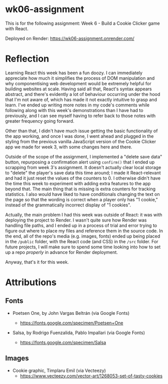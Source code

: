 # wk06-assignment

This is for the following assignment: Week 6 - Build a Cookie Clicker game with React.


Deployed on Render: https://wk06-assignment.onrender.com/


# Reflection

Learning React this week has been a fun doozy. I can immediately appreciate how much it simplifies the process of DOM manipulation and why componentising web development would be extremely helpful for building websites at scale. Having said all that, React's syntax appears abstract, and there's evidently a lot of behaviour occurring under the hood that I'm not aware of, which has made it not exactly intuitive to grasp and learn. I've ended up writing more notes in my code's comments while following along with this week's demonstrations than I have had to previously, and I can see myself having to refer back to those notes with greater frequency going forward.


Other than that, I didn't have much issue getting the basic functionality of the app working, and once I was done, I went ahead and plugged in the styling from the previous vanilla JavaScript version of the Cookie Clicker app we made for week 3, with some changes here and there.


Outside of the scope of the assignment, I implemented a "delete save data" button, repurposing a confirmation alert using `confirm()` that I ended up scrapping from week 3's assignment. It doesn't actually clear local storage to "delete" the player's save data this time around; I made it React-relevant and had it just reset the values of the counters to 0. I otherwise didn't have the time this week to experiment with adding extra features to the app beyond that. The main thing that is missing is extra counters for tracking statistics. I also would have liked to have conditionals changing the text on the page so that the wording is correct when a player only has "1 cookie," instead of the grammatically incorrect display of "1 cookies".


Actually, the main problem I had this week was outside of React: it was with deploying the project to Render. I wasn't quite sure how Render was handling file paths, and I ended up in a process of trial and error trying to figure out where to place my files and reference them in the source code. In the end, all of the repo's media (e.g. images, fonts) ended up being placed in the `/public` folder, with the React code (and CSS) in the `/src` folder. For future projects, I will make sure to spend some time looking into how to set up a repo *properly* in advance for Render deployment.


Anyway, that's it for this week.


# Attributions
## Fonts
- Poetsen One, by John Vargas Beltrán (via Google Fonts)
    - https://fonts.google.com/specimen/Poetsen+One

- Salsa, by Rodrigo Fuenzalida, Pablo Impallari (via Google Fonts)
    - https://fonts.google.com/specimen/Salsa


## Images
- Cookie graphic, Timplaru Emil (via Vecteezy)
    - https://www.vecteezy.com/vector-art/1268053-set-of-tasty-cookies